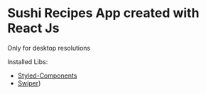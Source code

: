 # Sushi Recipes App created with React Js 

Only for desktop resolutions

Installed Libs:

- [Styled-Components](https://styled-components.com/)
- [Swiper](https://swiperjs.com/))



